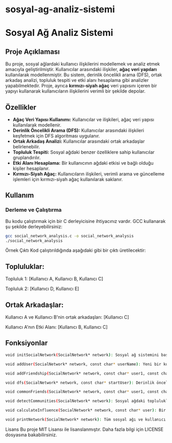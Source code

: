 # sosyal-ag-analiz-sistemi
# Sosyal Ağ Analiz Sistemi

## Proje Açıklaması
Bu proje, sosyal ağlardaki kullanıcı ilişkilerini modellemek ve analiz etmek amacıyla geliştirilmiştir. Kullanıcılar arasındaki ilişkiler, **ağaç veri yapıları** kullanılarak modellenmiştir. Bu sistem, derinlik öncelikli arama (DFS), ortak arkadaş analizi, topluluk tespiti ve etki alanı hesaplama gibi analizler yapabilmektedir. Proje, ayrıca **kırmızı-siyah ağaç** veri yapısını içeren bir yapıyı kullanarak kullanıcıların ilişkilerini verimli bir şekilde depolar.

## Özellikler

- **Ağaç Veri Yapısı Kullanımı:** Kullanıcılar ve ilişkileri, ağaç veri yapısı kullanılarak modellenir.
- **Derinlik Öncelikli Arama (DFS):** Kullanıcılar arasındaki ilişkileri keşfetmek için DFS algoritması uygulanır.
- **Ortak Arkadaş Analizi:** Kullanıcılar arasındaki ortak arkadaşlar belirlenebilir.
- **Topluluk Tespiti:** Sosyal ağdaki benzer özelliklere sahip kullanıcılar gruplandırılır.
- **Etki Alanı Hesaplama:** Bir kullanıcının ağdaki etkisi ve bağlı olduğu kişiler hesaplanır.
- **Kırmızı-Siyah Ağaç:** Kullanıcıların ilişkileri, verimli arama ve güncelleme işlemleri için kırmızı-siyah ağaç kullanılarak saklanır.

## Kullanım

### Derleme ve Çalıştırma

Bu kodu çalıştırmak için bir C derleyicisine ihtiyacınız vardır. GCC kullanarak şu şekilde derleyebilirsiniz:

```sh
gcc social_network_analysis.c -o social_network_analysis
./social_network_analysis
```
Örnek Çıktı
Kod çalıştırıldığında aşağıdaki gibi bir çıktı üretilecektir:


Topluluklar:
------------------------
Topluluk 1: [Kullanıcı A, Kullanıcı B, Kullanıcı C]

Topluluk 2: [Kullanıcı D, Kullanıcı E]

Ortak Arkadaşlar:
------------------------
Kullanıcı A ve Kullanıcı B'nin ortak arkadaşları: [Kullanıcı C]

Kullanıcı A'nın Etki Alanı: [Kullanıcı B, Kullanıcı C]

Fonksiyonlar
------------------------
```sh
void initSocialNetwork(SocialNetwork* network): Sosyal ağ sistemini başlatır.

void addUser(SocialNetwork* network, const char* userName): Yeni bir kullanıcıyı sosyal ağa ekler.

void addFriendship(SocialNetwork* network, const char* user1, const char* user2): İki kullanıcı arasında arkadaşlık ilişkisi ekler.

void dfs(SocialNetwork* network, const char* startUser): Derinlik öncelikli arama (DFS) algoritmasını başlatır.

void commonFriends(SocialNetwork* network, const char* user1, const char* user2): İki kullanıcı arasındaki ortak arkadaşları listeler.

void detectCommunities(SocialNetwork* network): Sosyal ağdaki toplulukları tespit eder.

void calculateInfluence(SocialNetwork* network, const char* user): Bir kullanıcının sosyal ağdaki etkisini hesaplar.

void printNetwork(SocialNetwork* network): Tüm sosyal ağı ve kullanıcı ilişkilerini yazdırır.
```

Lisans
Bu proje MIT Lisansı ile lisanslanmıştır. Daha fazla bilgi için LICENSE dosyasına bakabilirsiniz.
